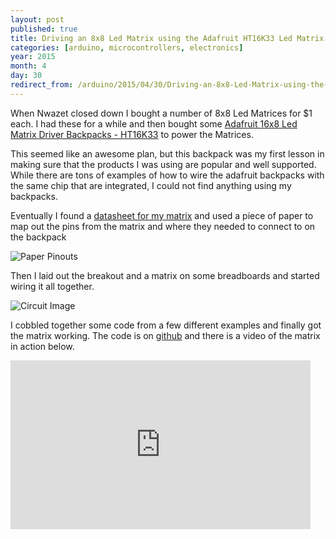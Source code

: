 ```yaml
---
layout: post
published: true
title: Driving an 8x8 Led Matrix using the Adafruit HT16K33 Led Matrix Driver backpack with Arduino
categories: [arduino, microcontrollers, electronics]
year: 2015
month: 4
day: 30
redirect_from: /arduino/2015/04/30/Driving-an-8x8-Led-Matrix-using-the-Adafruit-HT16K33-Led-Matrix-Driver-backpack-with-arduino/
---
```


When Nwazet closed down I bought a number of 8x8 Led Matrices for $1 each. I had these for a while and then bought some [Adafruit 16x8 Led Matrix Driver Backpacks - HT16K33](http://www.adafruit.com/products/1427) to power the Matrices.

This seemed like an awesome plan, but this backpack was my first lesson in making sure that the products I was using are popular and well supported.  While there are tons of examples of how to wire the adafruit backpacks with the same chip that are integrated, I could not find anything using my backpacks.

Eventually I found a [datasheet for my matrix](https://labviewhacker.com/doku.php?id=learn:hardware:components:led_matrix:nfm-12883as-11) and used a piece of paper to map out the pins from the matrix and where they needed to connect to on the backpack

<img alt="Paper Pinouts" src="//garthvh.com/assets/img/arduino/HT16K33_pinouts.jpg" class="img-responsive img-rounded" />

Then I laid out the breakout and a matrix on some breadboards and started wiring it all together.

<img alt="Circuit Image" src="//garthvh.com/assets/img/arduino/HT16K33_1.jpg" class="img-responsive img-rounded" />

I cobbled together some code from a few different examples and finally got the matrix working. The code is on [github](https://github.com/garthvh/Arduino/blob/master/LED%20Matrix/8x8Examples.ino) and there is a video of the matrix in action below.

<div class="embed-responsive embed-responsive-16by9 text-center">
  <iframe width="480" height="270" src="https://www.youtube.com/embed/Soj2ZwMjHMg" frameborder="0" allowfullscreen></iframe>
</div>
